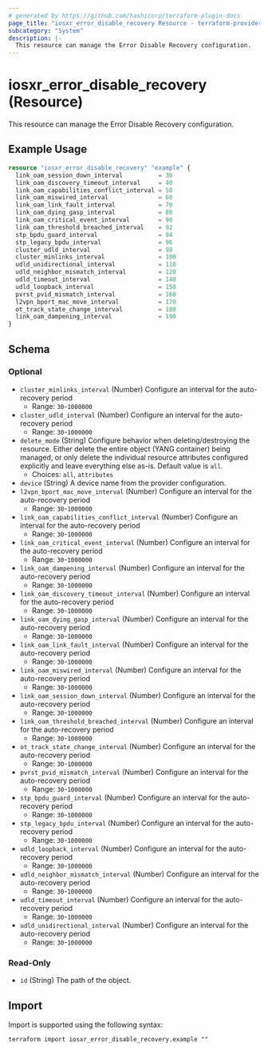 ```yaml
---
# generated by https://github.com/hashicorp/terraform-plugin-docs
page_title: "iosxr_error_disable_recovery Resource - terraform-provider-iosxr"
subcategory: "System"
description: |-
  This resource can manage the Error Disable Recovery configuration.
---
```


# iosxr_error_disable_recovery (Resource)

This resource can manage the Error Disable Recovery configuration.

## Example Usage

```terraform
resource "iosxr_error_disable_recovery" "example" {
  link_oam_session_down_interval          = 30
  link_oam_discovery_timeout_interval     = 40
  link_oam_capabilities_conflict_interval = 50
  link_oam_miswired_interval              = 60
  link_oam_link_fault_interval            = 70
  link_oam_dying_gasp_interval            = 80
  link_oam_critical_event_interval        = 90
  link_oam_threshold_breached_interval    = 92
  stp_bpdu_guard_interval                 = 94
  stp_legacy_bpdu_interval                = 96
  cluster_udld_interval                   = 98
  cluster_minlinks_interval               = 100
  udld_unidirectional_interval            = 110
  udld_neighbor_mismatch_interval         = 120
  udld_timeout_interval                   = 140
  udld_loopback_interval                  = 150
  pvrst_pvid_mismatch_interval            = 160
  l2vpn_bport_mac_move_interval           = 170
  ot_track_state_change_interval          = 180
  link_oam_dampening_interval             = 190
}
```

<!-- schema generated by tfplugindocs -->
## Schema

### Optional

- `cluster_minlinks_interval` (Number) Configure an interval for the auto-recovery period
  - Range: `30`-`1000000`
- `cluster_udld_interval` (Number) Configure an interval for the auto-recovery period
  - Range: `30`-`1000000`
- `delete_mode` (String) Configure behavior when deleting/destroying the resource. Either delete the entire object (YANG container) being managed, or only delete the individual resource attributes configured explicitly and leave everything else as-is. Default value is `all`.
  - Choices: `all`, `attributes`
- `device` (String) A device name from the provider configuration.
- `l2vpn_bport_mac_move_interval` (Number) Configure an interval for the auto-recovery period
  - Range: `30`-`1000000`
- `link_oam_capabilities_conflict_interval` (Number) Configure an interval for the auto-recovery period
  - Range: `30`-`1000000`
- `link_oam_critical_event_interval` (Number) Configure an interval for the auto-recovery period
  - Range: `30`-`1000000`
- `link_oam_dampening_interval` (Number) Configure an interval for the auto-recovery period
  - Range: `30`-`1000000`
- `link_oam_discovery_timeout_interval` (Number) Configure an interval for the auto-recovery period
  - Range: `30`-`1000000`
- `link_oam_dying_gasp_interval` (Number) Configure an interval for the auto-recovery period
  - Range: `30`-`1000000`
- `link_oam_link_fault_interval` (Number) Configure an interval for the auto-recovery period
  - Range: `30`-`1000000`
- `link_oam_miswired_interval` (Number) Configure an interval for the auto-recovery period
  - Range: `30`-`1000000`
- `link_oam_session_down_interval` (Number) Configure an interval for the auto-recovery period
  - Range: `30`-`1000000`
- `link_oam_threshold_breached_interval` (Number) Configure an interval for the auto-recovery period
  - Range: `30`-`1000000`
- `ot_track_state_change_interval` (Number) Configure an interval for the auto-recovery period
  - Range: `30`-`1000000`
- `pvrst_pvid_mismatch_interval` (Number) Configure an interval for the auto-recovery period
  - Range: `30`-`1000000`
- `stp_bpdu_guard_interval` (Number) Configure an interval for the auto-recovery period
  - Range: `30`-`1000000`
- `stp_legacy_bpdu_interval` (Number) Configure an interval for the auto-recovery period
  - Range: `30`-`1000000`
- `udld_loopback_interval` (Number) Configure an interval for the auto-recovery period
  - Range: `30`-`1000000`
- `udld_neighbor_mismatch_interval` (Number) Configure an interval for the auto-recovery period
  - Range: `30`-`1000000`
- `udld_timeout_interval` (Number) Configure an interval for the auto-recovery period
  - Range: `30`-`1000000`
- `udld_unidirectional_interval` (Number) Configure an interval for the auto-recovery period
  - Range: `30`-`1000000`

### Read-Only

- `id` (String) The path of the object.

## Import

Import is supported using the following syntax:

```shell
terraform import iosxr_error_disable_recovery.example ""
```
